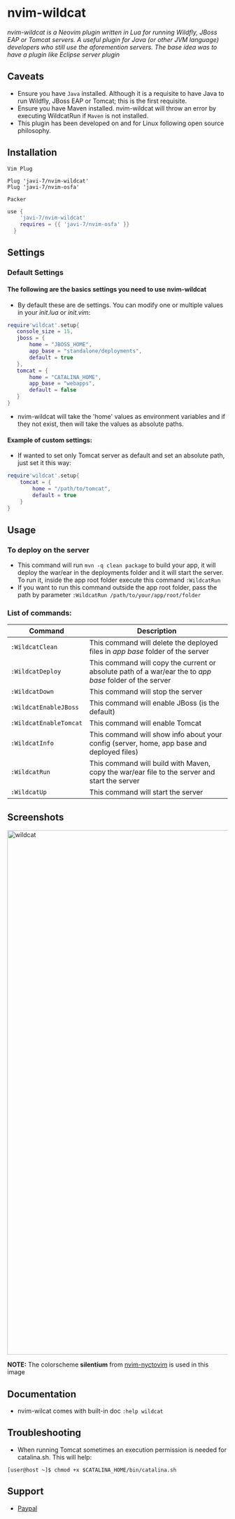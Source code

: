 # nvim-wildcat
*nvim-wildcat is a Neovim plugin written in Lua for running Wildfly, JBoss EAP or Tomcat servers. A useful plugin for Java (or other JVM language) developers who still use the aforemention servers. The base idea was to have a plugin like Eclipse server plugin*

## Caveats
- Ensure you have `Java` installed. Although it is a requisite to have Java to run Wildfly, JBoss EAP or Tomcat; this is the first requisite. 
- Ensure you have Maven installed. nvim-wildcat will throw an error by executing WildcatRun if `Maven` is not installed.
- This plugin has been developed on and for Linux following open source philosophy.

## Installation
`Vim Plug`
```vim
Plug 'javi-7/nvim-wildcat'
Plug 'javi-7/nvim-osfa'
```
`Packer`
```lua
use {
    'javi-7/nvim-wildcat'
    requires = {{ 'javi-7/nvim-osfa' }}
  }
```

## Settings
### Default Settings
#### The following are the basics settings you need to use nvim-wildcat

- By default these are de settings. You can modify one or multiple values in your _init.lua_ or _init.vim_:
```lua
require'wildcat'.setup{
   console_size = 15,
   jboss = {
       home = "JBOSS_HOME",
       app_base = "standalone/deployments",
       default = true
   },
   tomcat = {
       home = "CATALINA_HOME",
       app_base = "webapps",
       default = false
   }
}
```

- nvim-wildcat will take the 'home' values as environment variables and if they not exist, then will take the values as absolute paths.

#### Example of custom settings:
- If wanted to set only Tomcat server as default and set an absolute path, just set it this way:
```lua
require'wildcat'.setup{
    tomcat = {
        home = "/path/to/tomcat",
        default = true
    }
}
```

## Usage
### To deploy on the server
- This command will run `mvn -q clean package` to build your app, it will deploy the war/ear in the deployments folder and it will start the server. To run it, inside the app root folder execute this command `:WildcatRun`
- If you want to run this command outside the app root folder, pass the path by parameter `:WildcatRun /path/to/your/app/root/folder`

### List of commands:
| Command | Description                       |
| -------------- | --------------------------------- |
| `:WildcatClean`  | This command will delete the deployed files in _app base_ folder of the server |
| `:WildcatDeploy` | This command will copy the current or absolute path of a war/ear the to _app base_ folder of the server |
| `:WildcatDown`   | This command will stop the server |
| `:WildcatEnableJBoss` | This command will enable JBoss (is the default) |
| `:WildcatEnableTomcat` | This command will enable Tomcat |
| `:WildcatInfo` | This command will show info about your config (server, home, app base and deployed files) |
| `:WildcatRun`    | This command will build with Maven, copy the war/ear file to the server and start the server|
| `:WildcatUp` | This command will start the server |

## Screenshots

<img src="https://github.com/javi-7/img/blob/master/nvim-wildcat/wildcat.gif?raw=true" alt="wildcat" style="width:1200px;"/>

**NOTE:** The colorscheme **silentium** from [nvim-nyctovim](https://github.com/javi-7/nvim-nyctovim) is used in this image

## Documentation
- nvim-wilcat comes with built-in doc `:help wildcat`

## Troubleshooting
- When running Tomcat sometimes an execution permission is needed for catalina.sh. This will help:
```console
[user@host ~]$ chmod +x $CATALINA_HOME/bin/catalina.sh
```
## Support
- [Paypal](https://www.paypal.com/donate/?hosted_button_id=DT5ZGHRJKYJ8C)
